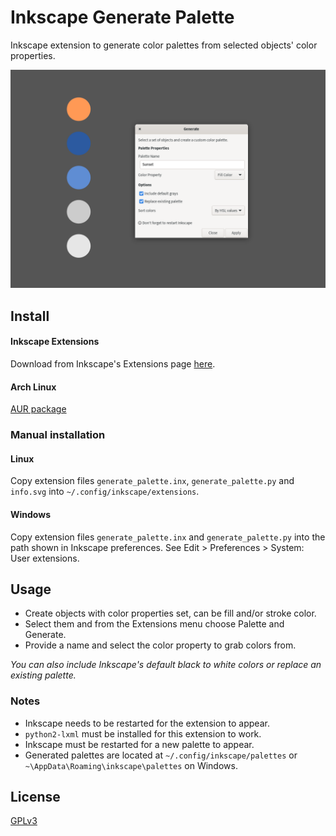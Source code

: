 # Inkscape Generate Palette
Inkscape extension to generate color palettes from selected objects' color properties.

![Screenshot](screenshot.png?raw=true)

## Install

#### Inkscape Extensions
Download from Inkscape's Extensions page [here](https://inkscape.org/en/~olibia/%E2%98%85generate-palette-extension).

#### Arch Linux
[AUR package](https://aur.archlinux.org/packages/inkscape-generate-palette)

### Manual installation

#### Linux
Copy extension files `generate_palette.inx`, `generate_palette.py` and `info.svg` into `~/.config/inkscape/extensions`.

#### Windows
Copy extension files `generate_palette.inx` and `generate_palette.py` into the path shown in Inkscape preferences.
See Edit > Preferences > System: User extensions.

## Usage
* Create objects with color properties set, can be fill and/or stroke color.
* Select them and from the Extensions menu choose Palette and Generate.
* Provide a name and select the color property to grab colors from.

*You can also include Inkscape's default black to white colors or replace an existing palette.*

### Notes
* Inkscape needs to be restarted for the extension to appear.
* `python2-lxml` must be installed for this extension to work.
* Inkscape must be restarted for a new palette to appear.
* Generated palettes are located at `~/.config/inkscape/palettes` or `~\AppData\Roaming\inkscape\palettes` on Windows.

## License
[GPLv3](http://www.gnu.org/licenses/gpl-3.0.en.html)
